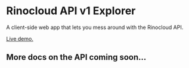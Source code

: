 # Rinocloud API v1 Explorer

A client-side web app that lets you mess around with the Rinocloud API.

[Live demo.](http://rinocloud.github.io/rinocloud-api-explorer/)

## More docs on the API coming soon...
